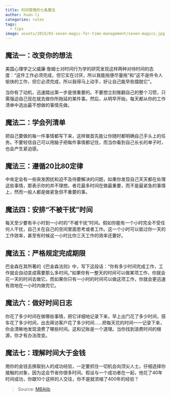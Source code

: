 ```yaml
---
title: 时间管理的七条魔法
author: huan-li
categories: rules
tags:
  - tips
image: assets/2015/03-seven-magic-for-time-management/seven-magics.jpg
---
```


## 魔法一：改变你的想法

美国心理学之父威廉·詹姆士对时间行为学的研究发现这样两种对待时间的态度：“这件工作必须完成，但它实在讨厌，所以我能拖便尽量拖”和“这不是件令人愉快的工作，但它必须完成，所以我得马上动手，好让自己能早些摆脱它”。

当你有了动机，迅速踏出第一步是很重要的。不要想立刻推翻自己的整个习惯，只需强迫自己现在就去做你所拖延的某件事。然后，从明早开始，每天都从你的工作清单中选出最不想做的事情先做。

## 魔法二：学会列清单

把自己要做的每一件事情都写下来，这样做首先能让你随时都明确自己手头上的任务。不要轻信自己可以用脑子把每件事情都记住，而当你看到自己长长的单子时，也会产生紧迫感。

## 魔法三：遵循20比80定律

中肯定会有一些突发困扰和迫不及待要解决的问题，如果你发现自己天天都在处理这些事情，那表示你的并不理想。者花最多时间在做最重要，而不是最紧急的事情上，然而一般人都是做紧急但不重要的事。

## 魔法四：安排“不被干扰”时间

每天至少要有半小时到一小时的“不被干扰”时间。假如你能有一个小时完全不受任何人干扰，自己关在自己的空间里面思考或者工作。这一个小时可以抵过你一天的工作效率，甚至有时候这一小时比你三天工作的效率还要好。

## 魔法五：严格规定完成期限

巴金森在其所著的《巴金森法则》中，写下这段话：“你有多少时间完成工作，工作就会自动变成需要那么多时间。”如果你有一整天的时间可以做某项工作，你就会花一天的时间去做它。而如果你只有一小时的时间可以做这项工作，你就会更迅速有效地在一小时内做完它。

## 魔法六：做好时间日志

你花了多少时间在做哪些事情，把它详细地记录下来，早上出门花了多少时间，搭车花了多少时间，出去拜访客户花了多少时间……把每天花的时间一一记录下来，你会清晰地发现浪费了哪些时间。这和记账是一个道理。当你找到浪费时间的根源，你才有办法改变。

## 魔法七：理解时间大于金钱

用你的金钱去换取别人的成功经验，一定要抓住一切机会向顶尖人士。仔细选择你接触的对象，因为这会节省你很多时间。假设与一个成功者在一起，他花了40年时间成功，你跟10个这样的人交往，你不是就浓缩了400年的经验？

> Source: [MBAlib](https://news.mbalib.com/story/20855)
